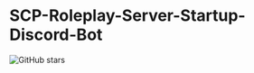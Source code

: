 # SCP-Roleplay-Server-Startup-Discord-Bot
![GitHub stars](https://img.shields.io/github/stars/zompazy/scp-roleplay-server-startup-discord-bot?style=social)

